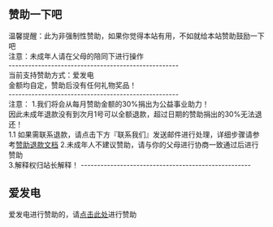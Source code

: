 ## 赞助一下吧<br>
温馨提醒：此为非强制性赞助，如果你觉得本站有用，不如就给本站赞助鼓励一下吧<br>
注意：未成年人请在父母的陪同下进行操作<br>
----------------------------------------------------<br>
当前支持赞助方式：爱发电<br>
金额均自定，赞助后没有任何礼物奖品！<br>
----------------------------------------------------<br>
注意：
1.我们将会从每月赞助金额的30%捐出为公益事业助力！<br>
因此未成年退款没有到次月1号可以全额退款，超过日期的赞助捐出的30%无法退还！<br>
1.1 如果需联系退款，请点击下方『联系我们』发送邮件进行处理，详细步骤请参考[赞助退款文档](https://biliciyun.cf/backkuanwd)
2.未成年人不建议赞助，请与你的父母进行协商一致通过后进行赞助<br>
3.解释权归站长解释！
----------------------------------------------------<br>

## 爱发电<br>
爱发电进行赞助的，请[点击此处](https://afdian.net/a/biliciyun)进行赞助<br>





